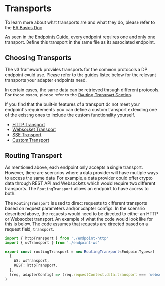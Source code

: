 # Transports

To learn more about what transports are and what they do, please refer to the [EA Basics Doc](../basics.md)

As seen in the [Endpoints Guide](endpoints.md), every endpoint requires one and only one transport. Define this transport in the same file as its associated endpoint.

## Choosing Transports

The v3 framework provides transports for the common protocols a DP endpoint could use. Please refer to the guides listed below for the relevant transports your adapter endpoints need.

In certain cases, the same data can be retrieved through different protocols. For these cases, please refer to the [Routing Transport Section](#routing-transport).

If you find that the built-in features of a transport do not meet your endpoint's requirements, you can define a custom transport extending one of the existing ones to include the custom functionality yourself.

- [HTTP Transport](./transport-types/http-transport.md)
- [Websocket Transport](./transport-types/websocket-transport.md)
- [SSE Transport](./transport-types/sse-transport.md)
- [Custom Transport](./transport-types/custom-transport.md)

## Routing Transport

As mentioned above, each endpoint only accepts a single transport. However, there are scenarios where a data provider will have multiple ways to access the same data. For example, a data provider could offer crypto data through REST API and Websockets which would require two different transports. The `RoutingTransport` allows an endpoint to have access to both.

The `RoutingTransport` is used to direct requests to different transports based on request parameters and/or adapter configs. In the scenario described above, the requests would need to be directed to either an HTTP or Websocket transport. An example of what the code would look like for this is below. The code assumes that requests are directed based on a request field, `transport`.

```typescript
import { httpTransport } from './endpoint-http'
import { wsTransport } from './endpoint-ws'

export const routingTransport = new RoutingTransport<EndpointTypes>(
  {
    WS: wsTransport,
    REST: httpTransport,
  },
  (req, adapterConfig) => (req.requestContext.data.transport === 'websocket' ? 'WS' : 'REST'),
)
```
